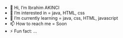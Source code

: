 - 👋 Hi, I’m Ibrahim AKINCI
- 👀 I’m interested in = java, HTML, css
- 🌱 I’m currently learning = java, css, HTML, javascript
- 📫 How to reach me = Soon
- ⚡ Fun fact: ...

<!---
IbrahimAKINCI/IbrahimAKINCI is a ✨ special ✨ repository because its `README.md` (this file) appears on your GitHub profile.
You can click the Preview link to take a look at your changes.
--->
